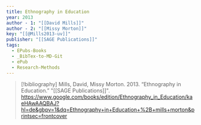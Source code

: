 ```yaml
---
title: Ethnography in Education
year: 2013
author - 1: "[[David Mills]]"
author - 2: "[[Missy Morton]]"
key: "[[@Mills2013-uv]]"
publisher: "[[SAGE Publications]]"
tags:
  - EPubs-Books
  - _BibTex-to-MD-Git
  - ePub
  - Research-Methods
---
```


> [!bibliography]
> Mills, David, Missy Morton. 2013. “Ethnography in Education.” "[[SAGE Publications]]". https://www.google.com/books/edition/Ethnography_in_Education/kaeHAwAAQBAJ?hl=de&gbpv=1&dq=Ethnography+in+Education+%2B+mills+morton&printsec=frontcover